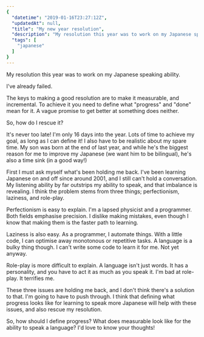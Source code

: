 ```yaml
---
{
  "datetime": "2019-01-16T23:27:12Z",
  "updatedAt": null,
  "title": "My new year resolution",
  "description": "My resolution this year was to work on my Japanese speaking ability, but I need help!",
  "tags": [
    "japanese"
  ]
}
---
```

My resolution this year was to work on my Japanese speaking ability.

I've already failed.

The keys to making a good resolution are to make it measurable, and incremental.
To achieve it you need to define what "progress" and "done" mean for it. A vague
promise to get better at something does neither.

So, how do I rescue it?

It's never too late! I'm only 16 days into the year. Lots of time to achieve my
goal, as long as I can define it! I also have to be realistic about my spare
time. My son was born at the end of last year, and while he's the biggest reason
for me to improve my Japanese (we want him to be bilingual), he's also a time
sink (in a good way!)

First I must ask myself what's been holding me back. I've been learning Japanese
on and off since around 2001, and I still can't hold a conversation. My
listening ability by far outstrips my ability to speak, and that imbalance is
revealing. I think the problem stems from three things; perfectionism, laziness,
and role-play.

Perfectionism is easy to explain. I'm a lapsed physicist and a programmer. Both
fields emphasise precision. I dislike making mistakes, even though I know that
making them is the faster path to learning.

Laziness is also easy. As a programmer, I automate things. With a little code, I
can optimise away monotonous or repetitive tasks. A language is a bulky thing
though. I can't write some code to learn it for me. Not yet anyway.

Role-play is more difficult to explain. A language isn't just words. It has a
personality, and you have to act it as much as you speak it. I'm bad at
role-play. It terrifies me.

These three issues are holding me back, and I don't think there's a solution to
that. I'm going to have to push through. I think that defining what progress
looks like for learning to speak more Japanese will help with these issues, and
also rescue my resolution.

So, how should I define progress? What does measurable look like for the ability
to speak a language? I'd love to know your thoughts!
